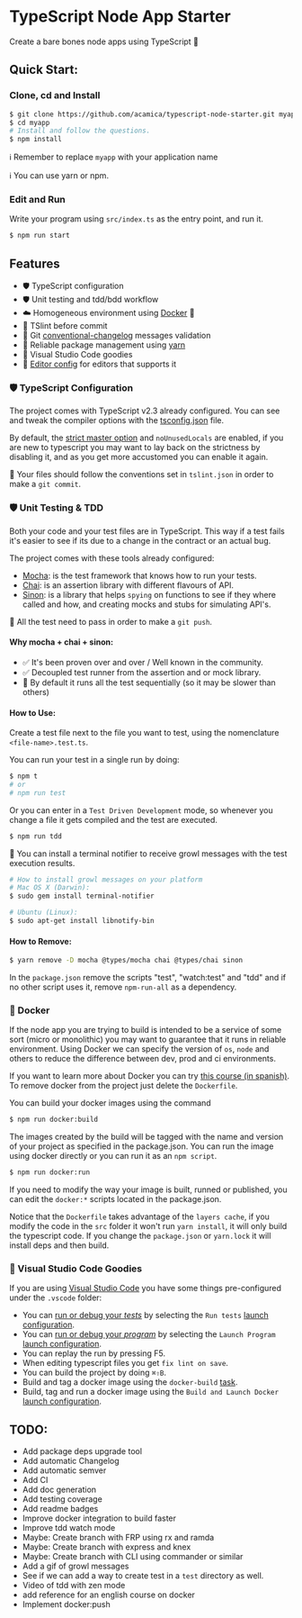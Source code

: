 TypeScript Node App Starter
===========================

Create a bare bones node apps using TypeScript 🎉

Quick Start:
------------

### Clone, cd and Install

```bash
$ git clone https://github.com/acamica/typescript-node-starter.git myapp
$ cd myapp
# Install and follow the questions.
$ npm install
```
ℹ️ Remember to replace `myapp` with your application name

ℹ️ You can use yarn or npm.

### Edit and Run
Write your program using `src/index.ts` as the entry point, and run it.

```bash
$ npm run start
```



Features
--------
* 🛡 TypeScript configuration
* 🛡 Unit testing and tdd/bdd workflow
* ☁️ Homogeneous environment using [Docker](https://www.docker.com/) 🐳
* 👮 TSlint before commit
* 👮 Git [conventional-changelog](https://github.com/conventional-changelog/conventional-changelog/blob/v0.5.3/conventions/angular.md) messages validation
* 🔐 Reliable package management using [yarn](https://yarnpkg.com/en/)
* 🎉 Visual Studio Code goodies
* 📝 [Editor config](http://editorconfig.org/) for editors that supports it

### 🛡 TypeScript Configuration
The project comes with TypeScript v2.3 already configured. You can see and tweak the compiler options with the [tsconfig.json](https://www.typescriptlang.org/docs/handbook/compiler-options.html) file.

By default, the [strict master option](https://github.com/Microsoft/TypeScript/pull/14486) and `noUnusedLocals` are enabled, if you are new to typescript you may want to lay back on the strictness by disabling it, and as you get more accustomed you can enable it again.

👮 Your files should follow the conventions set in `tslint.json` in order to make a `git commit`.

### 🛡 Unit Testing & TDD

Both your code and your test files are in TypeScript. This way if a test fails it's easier to see if its due to a change in the contract or an actual bug.

The project comes with these tools already configured:

* [Mocha](https://mochajs.org/): is the test framework that knows how to run your tests.
* [Chai](http://chaijs.com/api/): is an assertion library with different flavours of API.
* [Sinon](http://sinonjs.org/): is a library that helps `spying` on functions to see if they where called and how, and creating mocks and stubs for simulating API's.

👮 All the test need to pass in order to make a `git push`.

#### Why mocha + chai + sinon:
* ✅ It's been proven over and over / Well known in the community.
* ✅ Decoupled test runner from the assertion and or mock library.
* 🚫 By default it runs all the test sequentially (so it may be slower than others)

#### How to Use:

Create a test file next to the file you want to test, using the nomenclature `<file-name>.test.ts`.

You can run your test in a single run by doing:

```bash
$ npm t
# or
# npm run test
```

Or you can enter in a `Test Driven Development` mode, so whenever you change a file it gets compiled and the test are executed.

```bash
$ npm run tdd
```

🌟 You can install a terminal notifier to receive growl messages with the test execution results.

```bash
# How to install growl messages on your platform
# Mac OS X (Darwin):
$ sudo gem install terminal-notifier

# Ubuntu (Linux):
$ sudo apt-get install libnotify-bin
```

#### How to Remove:


```bash
$ yarn remove -D mocha @types/mocha chai @types/chai sinon
```

In the `package.json` remove the scripts "test", "watch:test" and "tdd" and if no other script uses it, remove `npm-run-all` as a dependency.



### 🐳 Docker

If the node app you are trying to build is intended to be a service of some sort (micro or monolithic) you may want to guarantee that it runs in reliable environment. Using Docker we can specify the version of `os`, `node` and others to reduce the difference between dev, prod and ci environments.

If you want to learn more about Docker you can try [this course (in spanish)](https://www.acamica.com/cursos/128/introduccion-a-docker). To remove docker from the project just delete the `Dockerfile`.

You can build your docker images using the command

```bash
$ npm run docker:build
```

The images created by the build will be tagged with the name and version of your project as specified in the package.json. You can run the image using docker directly or you can run it as an `npm script`.

```bash
$ npm run docker:run
```

If you need to modify the way your image is built, runned or published, you can edit the `docker:*` scripts
located in the package.json.

Notice that the `Dockerfile` takes advantage of the `layers cache`, if you modify the code in the `src` folder it won't run `yarn install`, it will only build the typescript code. If you change the `package.json` or `yarn.lock` it will install deps and then build.


### 🎉 Visual Studio Code Goodies

If you are using [Visual Studio Code](https://code.visualstudio.com/) you have some things pre-configured under the `.vscode` folder:

* You can [run or debug your *tests*](https://code.visualstudio.com/docs/editor/debugging) by selecting the `Run tests` [launch configuration](https://code.visualstudio.com/docs/editor/debugging#_launch-configurations).
* You can [run or debug your *program*](https://code.visualstudio.com/docs/editor/debugging) by selecting the `Launch Program` [launch configuration](https://code.visualstudio.com/docs/editor/debugging#_launch-configurations).
* You can replay the run by pressing F5.
* When editing typescript files you get `fix lint on save`.
* You can build the project by doing `⌘⇧B`.
* Build and tag a docker image using the `docker-build` [task](https://code.visualstudio.com/docs/editor/tasks).
* Build, tag and run a docker image using the `Build and Launch Docker` [launch configuration](https://code.visualstudio.com/docs/editor/debugging#_launch-configurations).

TODO:
-----
* Add package deps upgrade tool
* Add automatic Changelog
* Add automatic semver
* Add CI
* Add doc generation
* Add testing coverage
* Add readme badges
* Improve docker integration to build faster
* Improve tdd watch mode
* Maybe: Create branch with FRP using rx and ramda
* Maybe: Create branch with express and knex
* Maybe: Create branch with CLI using commander or similar
* Add a gif of growl messages
* See if we can add a way to create test in a `test` directory as well.
* Video of tdd with zen mode
* add reference for an english course on docker
* Implement docker:push
